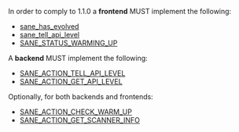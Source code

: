 In order to comply to 1.1.0 a **frontend**
MUST implement the following:

  * [sane\_has\_evolved](sane_has_evolved.md)
  * [sane\_tell\_api\_level](sane_tell_api_level.md)
  * [SANE\_STATUS\_WARMING\_UP](SANE_STATUS_WARMING_UP.md)

A **backend** MUST implement the following:

  * [SANE\_ACTION\_TELL\_API\_LEVEL](SANE_ACTION_TELL_API_LEVEL.md)
  * [SANE\_ACTION\_GET\_API\_LEVEL](SANE_ACTION_GET_API_LEVEL.md)

Optionally, for both backends and frontends:

  * [SANE\_ACTION\_CHECK\_WARM\_UP](SANE_ACTION_CHECK_WARM_UP.md)
  * [SANE\_ACTION\_GET\_SCANNER\_INFO](SANE_ACTION_GET_SCANNER_INFO.md)